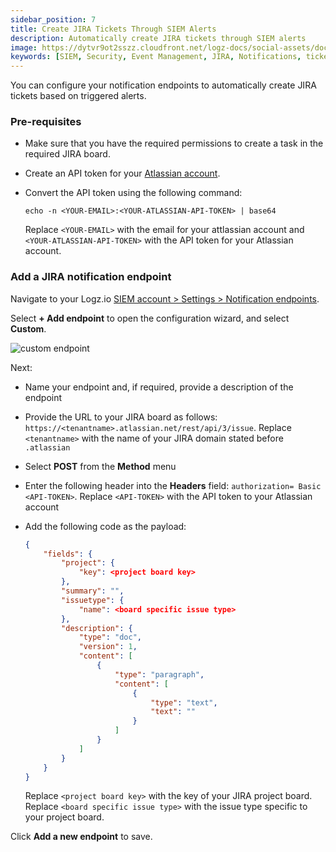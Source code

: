 ```yaml
---
sidebar_position: 7
title: Create JIRA Tickets Through SIEM Alerts
description: Automatically create JIRA tickets through SIEM alerts
image: https://dytvr9ot2sszz.cloudfront.net/logz-docs/social-assets/docs-social.jpg
keywords: [SIEM, Security, Event Management, JIRA, Notifications, tickets, alerts, automatic]
---
```


You can configure your notification endpoints to automatically create JIRA tickets based on triggered alerts. 


### Pre-requisites

* Make sure that you have the required permissions to create a task in the required JIRA board.

* Create an API token for your [Atlassian account](https://support.atlassian.com/atlassian-account/docs/manage-api-tokens-for-your-atlassian-account/).

* Convert the API token using the following command:

  ```shell
  echo -n <YOUR-EMAIL>:<YOUR-ATLASSIAN-API-TOKEN> | base64
  ```
  Replace `<YOUR-EMAIL>` with the email for your attlassian account and `<YOUR-ATLASSIAN-API-TOKEN>` with the API token for your Atlassian account.

### Add a JIRA notification endpoint


Navigate to your Logz.io [SIEM account > Settings > Notification endpoints](https://app.logz.io/#/dashboard/alerts/endpoints). 

Select **+ Add endpoint** to open the configuration wizard, and select **Custom**. 

![custom endpoint](https://dytvr9ot2sszz.cloudfront.net/logz-docs/siem-quick-start/custom-siem-endpoint.png)

Next: 

* Name your endpoint and, if required, provide a description of the endpoint

* Provide the URL to your JIRA board as follows: `https://<tenantname>.atlassian.net/rest/api/3/issue`. Replace `<tenantname>` with the name of your JIRA domain stated before `.atlassian`

* Select **POST** from the **Method** menu

* Enter the following header into the **Headers** field: `authorization= Basic <API-TOKEN>`. Replace `<API-TOKEN>` with the API token to your Atlassian account

* Add the following code as the payload:

   ```json
   {
       "fields": {
           "project": {
               "key": <project board key>
           },
           "summary": "",
           "issuetype": {
               "name": <board specific issue type>
           },
           "description": {
               "type": "doc",
               "version": 1,
               "content": [
                   {
                       "type": "paragraph",
                       "content": [
                           {
                               "type": "text",
                               "text": ""
                           }
                       ]
                   }
               ]
           }
       }
   }
   ```
   
   Replace `<project board key>` with the key of your JIRA project board.
   Replace `<board specific issue type>` with the issue type specific to your project board.

Click **Add a new endpoint** to save.